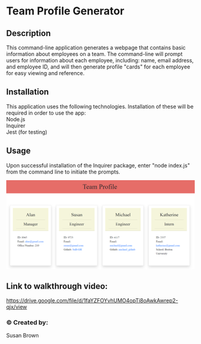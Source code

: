 # Team Profile Generator

## Description
This command-line application generates a webpage that contains basic information about employees on a team. The command-line will prompt users for information about each employee, including: name, email address, and employee ID, and will then generate profile "cards" for each employee for easy viewing and reference.

## Installation
This application uses the following technologies. Installation of these will be required in order to use the app:  
Node.js  
Inquirer  
Jest (for testing)

## Usage
Upon successful installation of the Inquirer package, enter "node index.js" from the command line to initiate the prompts. 

![alt text](assets/team-screenshot.png)

## Link to walkthrough video:
https://drive.google.com/file/d/1faYZFOYvhUMO4opTi8oAwkAwrep2-qjx/view


### &copy; Created by:  
Susan Brown

